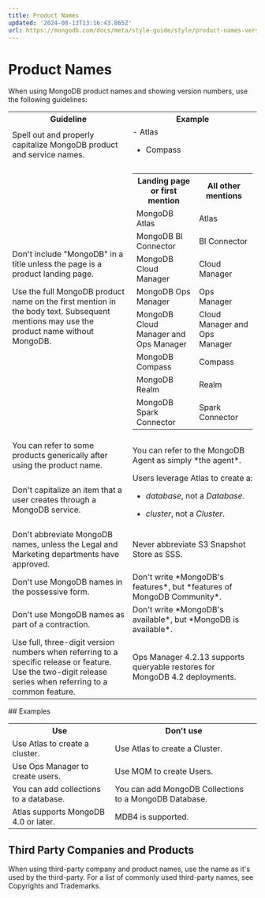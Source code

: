 ```yaml
---
title: Product Names
updated: '2024-08-13T13:16:43.865Z'
url: https://mongodb.com/docs/meta/style-guide/style/product-names-version-numbers/
---
```


# Product Names

When using MongoDB product names and showing version numbers, use the following guidelines:

<table>
<tr>
<th id="Guideline">
Guideline

</th>
<th id="Example">
Example

</th>
</tr>
<tr>
<td headers="Guideline">
Spell out and properly capitalize MongoDB product and service names.

</td>
<td headers="Example">
- Atlas

- Compass

</td>
</tr>
<tr>
<td headers="Guideline">
Don't include "MongoDB" in a title unless the page is a product landing page.

Use the full MongoDB product name on the first mention in the body text. Subsequent mentions may use the product name without MongoDB.

</td>
<td headers="Example">
<table>
<tr>
<th id="Landing%20page%20or%20first%20mention">
Landing page or first mention

</th>
<th id="All%20other%20mentions">
All other mentions

</th>
</tr>
<tr>
<td headers="Landing%20page%20or%20first%20mention">
MongoDB Atlas

</td>
<td headers="All%20other%20mentions">
Atlas

</td>
</tr>
<tr>
<td headers="Landing%20page%20or%20first%20mention">
MongoDB BI Connector

</td>
<td headers="All%20other%20mentions">
BI Connector

</td>
</tr>
<tr>
<td headers="Landing%20page%20or%20first%20mention">
MongoDB Cloud Manager

</td>
<td headers="All%20other%20mentions">
Cloud Manager

</td>
</tr>
<tr>
<td headers="Landing%20page%20or%20first%20mention">
MongoDB Ops Manager

</td>
<td headers="All%20other%20mentions">
Ops Manager

</td>
</tr>
<tr>
<td headers="Landing%20page%20or%20first%20mention">
MongoDB Cloud Manager and Ops Manager

</td>
<td headers="All%20other%20mentions">
Cloud Manager and Ops Manager

</td>
</tr>
<tr>
<td headers="Landing%20page%20or%20first%20mention">
MongoDB Compass

</td>
<td headers="All%20other%20mentions">
Compass

</td>
</tr>
<tr>
<td headers="Landing%20page%20or%20first%20mention">
MongoDB Realm

</td>
<td headers="All%20other%20mentions">
Realm

</td>
</tr>
<tr>
<td headers="Landing%20page%20or%20first%20mention">
MongoDB Spark Connector

</td>
<td headers="All%20other%20mentions">
Spark Connector

</td>
</tr>
</table>

</td>
</tr>
<tr>
<td headers="Guideline">
You can refer to some products generically after using the product name.

</td>
<td headers="Example">
You can refer to the MongoDB Agent as simply *the agent*.

</td>
</tr>
<tr>
<td headers="Guideline">
Don't capitalize an item that a user creates through a MongoDB service.

</td>
<td headers="Example">
Users leverage Atlas to create a:

- *database*, not a *Database*.

- *cluster*, not a *Cluster*.

</td>
</tr>
<tr>
<td headers="Guideline">
Don't abbreviate MongoDB names, unless the Legal and Marketing departments have approved.

</td>
<td headers="Example">
Never abbreviate S3 Snapshot Store as SSS.

</td>
</tr>
<tr>
<td headers="Guideline">
Don't use MongoDB names in the possessive form.

</td>
<td headers="Example">
Don't write *MongoDB's features*, but *features of MongoDB Community*.

</td>
</tr>
<tr>
<td headers="Guideline">
Don't use MongoDB names as part of a contraction.

</td>
<td headers="Example">
Don't write *MongoDB's available*, but *MongoDB is available*.

</td>
</tr>
<tr>
<td headers="Guideline">
Use full, three-digit version numbers when referring to a specific release or feature. Use the two-digit release series when referring to a common feature.

</td>
<td headers="Example">
Ops Manager 4.2.13 supports queryable restores for MongoDB 4.2 deployments.

</td>
</tr>
</table>## Examples

<table>
<tr>
<th id="Use">
Use

</th>
<th id="Don't%20use">
Don't use

</th>
</tr>
<tr>
<td headers="Use">
Use Atlas to create a cluster.

</td>
<td headers="Don't%20use">
Use Atlas to create a Cluster.

</td>
</tr>
<tr>
<td headers="Use">
Use Ops Manager to create users.

</td>
<td headers="Don't%20use">
Use MOM to create Users.

</td>
</tr>
<tr>
<td headers="Use">
You can add collections to a database.

</td>
<td headers="Don't%20use">
You can add MongoDB Collections to a MongoDB Database.

</td>
</tr>
<tr>
<td headers="Use">
Atlas supports MongoDB 4.0 or later.

</td>
<td headers="Don't%20use">
MDB4 is supported.

</td>
</tr>
</table>

## Third Party Companies and Products

When using third-party company and product names, use the name as it's used by the third-party. For a list of commonly used third-party names, see Copyrights and Trademarks.